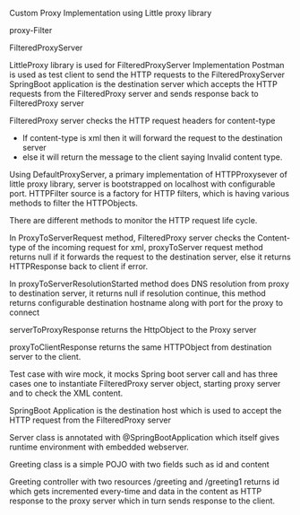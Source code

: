 Custom Proxy Implementation using Little proxy library

proxy-Filter

FilteredProxyServer

LittleProxy library is used for FilteredProxyServer Implementation
Postman is used as test client to send the HTTP requests to the FilteredProxyServer
SpringBoot application is the destination server which accepts the HTTP requests from the FilteredProxy server and sends response back to FilteredProxy server

FilteredProxy server checks the HTTP request headers for content-type
* If content-type is xml then it will forward the request to the destination server
* else it will return the message to the client saying Invalid content type.

Using DefaultProxyServer, a primary implementation of HTTPProxysever of little proxy library, server is bootstrapped on localhost with configurable port. HTTPFilter source is a factory 
for HTTP filters, which is having various methods to filter the HTTPObjects.

There are different methods to monitor the HTTP request life cycle.

In ProxyToServerRequest method, FilteredProxy server checks the Content-type of the incoming request for xml, proxyToServer request method returns null if it forwards the request to
the destination server, else it returns HTTPResponse back to client if error.

In proxyToServerResolutionStarted method does DNS resolution from proxy to destination server, it returns null if resolution continue, this method returns configurable destination 
hostname along with port for the proxy to connect

serverToProxyResponse returns the HttpObject to the Proxy server

proxyToClientResponse returns the same HTTPObject from destination server to the client.

Test case with wire mock, it mocks Spring boot server call and has three cases one to instantiate FilteredProxy server object, starting proxy server and to check the XML content.

SpringBoot Application is the destination host which is used to accept the HTTP request from the FilteredProxy server

Server class is annotated with @SpringBootApplication which itself gives runtime environment with embedded webserver. 

Greeting class is a simple POJO with two fields such as id and content

Greeting controller with two resources /greeting and /greeting1 returns id which gets incremented every-time and data in the content as HTTP response to the proxy server which in turn
sends response to the client.


